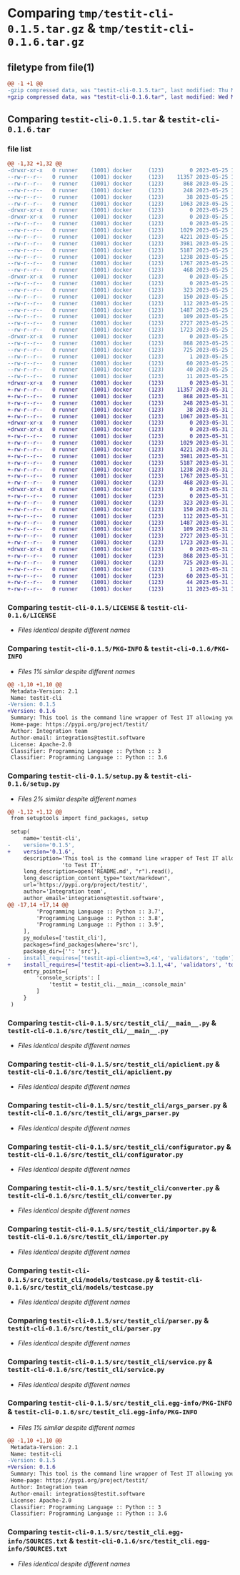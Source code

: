 # Comparing `tmp/testit-cli-0.1.5.tar.gz` & `tmp/testit-cli-0.1.6.tar.gz`

## filetype from file(1)

```diff
@@ -1 +1 @@
-gzip compressed data, was "testit-cli-0.1.5.tar", last modified: Thu May 25 13:41:30 2023, max compression
+gzip compressed data, was "testit-cli-0.1.6.tar", last modified: Wed May 31 12:34:23 2023, max compression
```

## Comparing `testit-cli-0.1.5.tar` & `testit-cli-0.1.6.tar`

### file list

```diff
@@ -1,32 +1,32 @@
-drwxr-xr-x   0 runner    (1001) docker     (123)        0 2023-05-25 13:41:30.878831 testit-cli-0.1.5/
--rw-r--r--   0 runner    (1001) docker     (123)    11357 2023-05-25 13:41:16.000000 testit-cli-0.1.5/LICENSE
--rw-r--r--   0 runner    (1001) docker     (123)      868 2023-05-25 13:41:30.878831 testit-cli-0.1.5/PKG-INFO
--rw-r--r--   0 runner    (1001) docker     (123)      248 2023-05-25 13:41:16.000000 testit-cli-0.1.5/README.md
--rw-r--r--   0 runner    (1001) docker     (123)       38 2023-05-25 13:41:30.878831 testit-cli-0.1.5/setup.cfg
--rw-r--r--   0 runner    (1001) docker     (123)     1063 2023-05-25 13:41:16.000000 testit-cli-0.1.5/setup.py
-drwxr-xr-x   0 runner    (1001) docker     (123)        0 2023-05-25 13:41:30.874830 testit-cli-0.1.5/src/
-drwxr-xr-x   0 runner    (1001) docker     (123)        0 2023-05-25 13:41:30.874830 testit-cli-0.1.5/src/testit_cli/
--rw-r--r--   0 runner    (1001) docker     (123)        0 2023-05-25 13:41:16.000000 testit-cli-0.1.5/src/testit_cli/__init__.py
--rw-r--r--   0 runner    (1001) docker     (123)     1029 2023-05-25 13:41:16.000000 testit-cli-0.1.5/src/testit_cli/__main__.py
--rw-r--r--   0 runner    (1001) docker     (123)     4221 2023-05-25 13:41:16.000000 testit-cli-0.1.5/src/testit_cli/apiclient.py
--rw-r--r--   0 runner    (1001) docker     (123)     3981 2023-05-25 13:41:16.000000 testit-cli-0.1.5/src/testit_cli/args_parser.py
--rw-r--r--   0 runner    (1001) docker     (123)     5187 2023-05-25 13:41:16.000000 testit-cli-0.1.5/src/testit_cli/configurator.py
--rw-r--r--   0 runner    (1001) docker     (123)     1238 2023-05-25 13:41:16.000000 testit-cli-0.1.5/src/testit_cli/converter.py
--rw-r--r--   0 runner    (1001) docker     (123)     1767 2023-05-25 13:41:16.000000 testit-cli-0.1.5/src/testit_cli/importer.py
--rw-r--r--   0 runner    (1001) docker     (123)      468 2023-05-25 13:41:16.000000 testit-cli-0.1.5/src/testit_cli/logger.py
-drwxr-xr-x   0 runner    (1001) docker     (123)        0 2023-05-25 13:41:30.878831 testit-cli-0.1.5/src/testit_cli/models/
--rw-r--r--   0 runner    (1001) docker     (123)        0 2023-05-25 13:41:16.000000 testit-cli-0.1.5/src/testit_cli/models/__init__.py
--rw-r--r--   0 runner    (1001) docker     (123)      323 2023-05-25 13:41:16.000000 testit-cli-0.1.5/src/testit_cli/models/config.py
--rw-r--r--   0 runner    (1001) docker     (123)      150 2023-05-25 13:41:16.000000 testit-cli-0.1.5/src/testit_cli/models/mode.py
--rw-r--r--   0 runner    (1001) docker     (123)      112 2023-05-25 13:41:16.000000 testit-cli-0.1.5/src/testit_cli/models/status.py
--rw-r--r--   0 runner    (1001) docker     (123)     1487 2023-05-25 13:41:16.000000 testit-cli-0.1.5/src/testit_cli/models/testcase.py
--rw-r--r--   0 runner    (1001) docker     (123)      109 2023-05-25 13:41:16.000000 testit-cli-0.1.5/src/testit_cli/models/testrun.py
--rw-r--r--   0 runner    (1001) docker     (123)     2727 2023-05-25 13:41:16.000000 testit-cli-0.1.5/src/testit_cli/parser.py
--rw-r--r--   0 runner    (1001) docker     (123)     1723 2023-05-25 13:41:16.000000 testit-cli-0.1.5/src/testit_cli/service.py
-drwxr-xr-x   0 runner    (1001) docker     (123)        0 2023-05-25 13:41:30.878831 testit-cli-0.1.5/src/testit_cli.egg-info/
--rw-r--r--   0 runner    (1001) docker     (123)      868 2023-05-25 13:41:30.000000 testit-cli-0.1.5/src/testit_cli.egg-info/PKG-INFO
--rw-r--r--   0 runner    (1001) docker     (123)      725 2023-05-25 13:41:30.000000 testit-cli-0.1.5/src/testit_cli.egg-info/SOURCES.txt
--rw-r--r--   0 runner    (1001) docker     (123)        1 2023-05-25 13:41:30.000000 testit-cli-0.1.5/src/testit_cli.egg-info/dependency_links.txt
--rw-r--r--   0 runner    (1001) docker     (123)       60 2023-05-25 13:41:30.000000 testit-cli-0.1.5/src/testit_cli.egg-info/entry_points.txt
--rw-r--r--   0 runner    (1001) docker     (123)       40 2023-05-25 13:41:30.000000 testit-cli-0.1.5/src/testit_cli.egg-info/requires.txt
--rw-r--r--   0 runner    (1001) docker     (123)       11 2023-05-25 13:41:30.000000 testit-cli-0.1.5/src/testit_cli.egg-info/top_level.txt
+drwxr-xr-x   0 runner    (1001) docker     (123)        0 2023-05-31 12:34:23.934960 testit-cli-0.1.6/
+-rw-r--r--   0 runner    (1001) docker     (123)    11357 2023-05-31 12:34:11.000000 testit-cli-0.1.6/LICENSE
+-rw-r--r--   0 runner    (1001) docker     (123)      868 2023-05-31 12:34:23.934960 testit-cli-0.1.6/PKG-INFO
+-rw-r--r--   0 runner    (1001) docker     (123)      248 2023-05-31 12:34:11.000000 testit-cli-0.1.6/README.md
+-rw-r--r--   0 runner    (1001) docker     (123)       38 2023-05-31 12:34:23.934960 testit-cli-0.1.6/setup.cfg
+-rw-r--r--   0 runner    (1001) docker     (123)     1067 2023-05-31 12:34:11.000000 testit-cli-0.1.6/setup.py
+drwxr-xr-x   0 runner    (1001) docker     (123)        0 2023-05-31 12:34:23.930961 testit-cli-0.1.6/src/
+drwxr-xr-x   0 runner    (1001) docker     (123)        0 2023-05-31 12:34:23.934960 testit-cli-0.1.6/src/testit_cli/
+-rw-r--r--   0 runner    (1001) docker     (123)        0 2023-05-31 12:34:11.000000 testit-cli-0.1.6/src/testit_cli/__init__.py
+-rw-r--r--   0 runner    (1001) docker     (123)     1029 2023-05-31 12:34:11.000000 testit-cli-0.1.6/src/testit_cli/__main__.py
+-rw-r--r--   0 runner    (1001) docker     (123)     4221 2023-05-31 12:34:11.000000 testit-cli-0.1.6/src/testit_cli/apiclient.py
+-rw-r--r--   0 runner    (1001) docker     (123)     3981 2023-05-31 12:34:11.000000 testit-cli-0.1.6/src/testit_cli/args_parser.py
+-rw-r--r--   0 runner    (1001) docker     (123)     5187 2023-05-31 12:34:11.000000 testit-cli-0.1.6/src/testit_cli/configurator.py
+-rw-r--r--   0 runner    (1001) docker     (123)     1238 2023-05-31 12:34:11.000000 testit-cli-0.1.6/src/testit_cli/converter.py
+-rw-r--r--   0 runner    (1001) docker     (123)     1767 2023-05-31 12:34:11.000000 testit-cli-0.1.6/src/testit_cli/importer.py
+-rw-r--r--   0 runner    (1001) docker     (123)      468 2023-05-31 12:34:11.000000 testit-cli-0.1.6/src/testit_cli/logger.py
+drwxr-xr-x   0 runner    (1001) docker     (123)        0 2023-05-31 12:34:23.934960 testit-cli-0.1.6/src/testit_cli/models/
+-rw-r--r--   0 runner    (1001) docker     (123)        0 2023-05-31 12:34:11.000000 testit-cli-0.1.6/src/testit_cli/models/__init__.py
+-rw-r--r--   0 runner    (1001) docker     (123)      323 2023-05-31 12:34:11.000000 testit-cli-0.1.6/src/testit_cli/models/config.py
+-rw-r--r--   0 runner    (1001) docker     (123)      150 2023-05-31 12:34:11.000000 testit-cli-0.1.6/src/testit_cli/models/mode.py
+-rw-r--r--   0 runner    (1001) docker     (123)      112 2023-05-31 12:34:11.000000 testit-cli-0.1.6/src/testit_cli/models/status.py
+-rw-r--r--   0 runner    (1001) docker     (123)     1487 2023-05-31 12:34:11.000000 testit-cli-0.1.6/src/testit_cli/models/testcase.py
+-rw-r--r--   0 runner    (1001) docker     (123)      109 2023-05-31 12:34:11.000000 testit-cli-0.1.6/src/testit_cli/models/testrun.py
+-rw-r--r--   0 runner    (1001) docker     (123)     2727 2023-05-31 12:34:11.000000 testit-cli-0.1.6/src/testit_cli/parser.py
+-rw-r--r--   0 runner    (1001) docker     (123)     1723 2023-05-31 12:34:11.000000 testit-cli-0.1.6/src/testit_cli/service.py
+drwxr-xr-x   0 runner    (1001) docker     (123)        0 2023-05-31 12:34:23.934960 testit-cli-0.1.6/src/testit_cli.egg-info/
+-rw-r--r--   0 runner    (1001) docker     (123)      868 2023-05-31 12:34:23.000000 testit-cli-0.1.6/src/testit_cli.egg-info/PKG-INFO
+-rw-r--r--   0 runner    (1001) docker     (123)      725 2023-05-31 12:34:23.000000 testit-cli-0.1.6/src/testit_cli.egg-info/SOURCES.txt
+-rw-r--r--   0 runner    (1001) docker     (123)        1 2023-05-31 12:34:23.000000 testit-cli-0.1.6/src/testit_cli.egg-info/dependency_links.txt
+-rw-r--r--   0 runner    (1001) docker     (123)       60 2023-05-31 12:34:23.000000 testit-cli-0.1.6/src/testit_cli.egg-info/entry_points.txt
+-rw-r--r--   0 runner    (1001) docker     (123)       44 2023-05-31 12:34:23.000000 testit-cli-0.1.6/src/testit_cli.egg-info/requires.txt
+-rw-r--r--   0 runner    (1001) docker     (123)       11 2023-05-31 12:34:23.000000 testit-cli-0.1.6/src/testit_cli.egg-info/top_level.txt
```

### Comparing `testit-cli-0.1.5/LICENSE` & `testit-cli-0.1.6/LICENSE`

 * *Files identical despite different names*

### Comparing `testit-cli-0.1.5/PKG-INFO` & `testit-cli-0.1.6/PKG-INFO`

 * *Files 1% similar despite different names*

```diff
@@ -1,10 +1,10 @@
 Metadata-Version: 2.1
 Name: testit-cli
-Version: 0.1.5
+Version: 0.1.6
 Summary: This tool is the command line wrapper of Test IT allowing you to upload the test results in real time to Test IT
 Home-page: https://pypi.org/project/testit/
 Author: Integration team
 Author-email: integrations@testit.software
 License: Apache-2.0
 Classifier: Programming Language :: Python :: 3
 Classifier: Programming Language :: Python :: 3.6
```

### Comparing `testit-cli-0.1.5/setup.py` & `testit-cli-0.1.6/setup.py`

 * *Files 2% similar despite different names*

```diff
@@ -1,12 +1,12 @@
 from setuptools import find_packages, setup
 
 setup(
     name='testit-cli',
-    version='0.1.5',
+    version='0.1.6',
     description='This tool is the command line wrapper of Test IT allowing you to upload the test results in real time '
                 'to Test IT',
     long_description=open('README.md', "r").read(),
     long_description_content_type="text/markdown",
     url='https://pypi.org/project/testit/',
     author='Integration team',
     author_email='integrations@testit.software',
@@ -17,14 +17,14 @@
         'Programming Language :: Python :: 3.7',
         'Programming Language :: Python :: 3.8',
         'Programming Language :: Python :: 3.9',
     ],
     py_modules=['testit_cli'],
     packages=find_packages(where='src'),
     package_dir={'': 'src'},
-    install_requires=['testit-api-client>=3,<4', 'validators', 'tqdm'],
+    install_requires=['testit-api-client>=3.1.1,<4', 'validators', 'tqdm'],
     entry_points={
         'console_scripts': [
             'testit = testit_cli.__main__:console_main'
         ]
     }
 )
```

### Comparing `testit-cli-0.1.5/src/testit_cli/__main__.py` & `testit-cli-0.1.6/src/testit_cli/__main__.py`

 * *Files identical despite different names*

### Comparing `testit-cli-0.1.5/src/testit_cli/apiclient.py` & `testit-cli-0.1.6/src/testit_cli/apiclient.py`

 * *Files identical despite different names*

### Comparing `testit-cli-0.1.5/src/testit_cli/args_parser.py` & `testit-cli-0.1.6/src/testit_cli/args_parser.py`

 * *Files identical despite different names*

### Comparing `testit-cli-0.1.5/src/testit_cli/configurator.py` & `testit-cli-0.1.6/src/testit_cli/configurator.py`

 * *Files identical despite different names*

### Comparing `testit-cli-0.1.5/src/testit_cli/converter.py` & `testit-cli-0.1.6/src/testit_cli/converter.py`

 * *Files identical despite different names*

### Comparing `testit-cli-0.1.5/src/testit_cli/importer.py` & `testit-cli-0.1.6/src/testit_cli/importer.py`

 * *Files identical despite different names*

### Comparing `testit-cli-0.1.5/src/testit_cli/models/testcase.py` & `testit-cli-0.1.6/src/testit_cli/models/testcase.py`

 * *Files identical despite different names*

### Comparing `testit-cli-0.1.5/src/testit_cli/parser.py` & `testit-cli-0.1.6/src/testit_cli/parser.py`

 * *Files identical despite different names*

### Comparing `testit-cli-0.1.5/src/testit_cli/service.py` & `testit-cli-0.1.6/src/testit_cli/service.py`

 * *Files identical despite different names*

### Comparing `testit-cli-0.1.5/src/testit_cli.egg-info/PKG-INFO` & `testit-cli-0.1.6/src/testit_cli.egg-info/PKG-INFO`

 * *Files 1% similar despite different names*

```diff
@@ -1,10 +1,10 @@
 Metadata-Version: 2.1
 Name: testit-cli
-Version: 0.1.5
+Version: 0.1.6
 Summary: This tool is the command line wrapper of Test IT allowing you to upload the test results in real time to Test IT
 Home-page: https://pypi.org/project/testit/
 Author: Integration team
 Author-email: integrations@testit.software
 License: Apache-2.0
 Classifier: Programming Language :: Python :: 3
 Classifier: Programming Language :: Python :: 3.6
```

### Comparing `testit-cli-0.1.5/src/testit_cli.egg-info/SOURCES.txt` & `testit-cli-0.1.6/src/testit_cli.egg-info/SOURCES.txt`

 * *Files identical despite different names*

